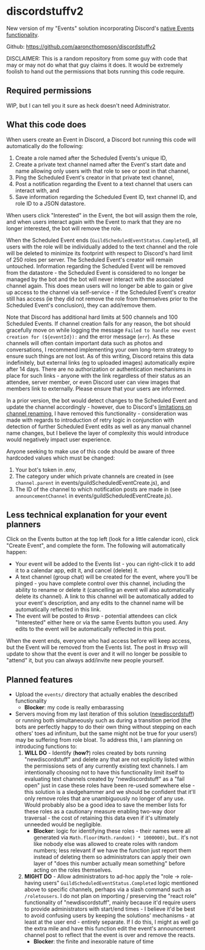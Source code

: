 # discordstuffv2
New version of my "Events" solution incorporating Discord's [native Events functionality](https://support.discord.com/hc/en-us/articles/4409494125719-Scheduled-Events).

Github: https://github.com/aaroncthompson/discordstuffv2

DISCLAIMER: This is a random repository from some guy with code that may or may not do what that guy claims it does. It would be extremely foolish to hand out the permissions that bots running this code require.

## Required permissions
WIP, but I can tell you it sure as heck doesn't need Administrator.

## What this code does
When users create an Event in Discord, a Discord bot running this code will automatically do the following:
1. Create a role named after the Scheduled Events's unique ID,
2. Create a private text channel named after the Event's start date and name allowing only users with that role to see or post in that channel,
3. Ping the Scheduled Event's creator in that private text channel,
4. Post a notification regarding the Event to a text channel that users can interact with, and
5. Save information regarding the Scheduled Event ID, text channel ID, and role ID to a JSON datastore.

When users click "Interested" in the Event, the bot will assign them the role, and when users interact again with the Event to mark that they are no longer interested, the bot will remove the role.

When the Scheduled Event ends (`GuildScheduledEventStatus.Completed`), all users with the role will be individually added to the text channel and the role will be deleted to minimize its footprint with respect to Discord's hard limit of 250 roles per server. The Scheduled Event's creator will remain untouched. Information regarding the Scheduled Event will be removed from the datastore - the Scheduled Event is considered to no longer be managed by the bot and the bot will never interact with the associated channel again. This does mean users will no longer be able to gain or give up access to the channel via self-service - if the Scheduled Event's creator still has access (ie they did not remove the role from themselves prior to the Scheduled Event's conclusion), they can add/remove them.

Note that Discord has additional hard limits at 500 channels and 100 Scheduled Events. If channel creation fails for any reason, the bot should gracefully move on while logging the message `Failed to handle new event creation for (${eventId}):` and the error message (`err`). As these channels will often contain important data such as photos and conversations, I recommend implementing your own long-term strategy to ensure such things are not lost. As of this writing, Discord retains this data indefinitely, but external links (eg to uploaded images) automatically expire after 14 days. There are no authorization or authentication mechanisms in place for such links - anyone with the link regardless of their status as an attendee, server member, or even Discord user can view images that members link to externally. Please ensure that your users are informed.

In a prior version, the bot would detect changes to the Scheduled Event and update the channel accordingly - however, due to Discord's [limitations on channel renaming](https://support.discord.com/hc/en-us/community/posts/20757990318999-Increase-renaming-channel-API), I have removed this functionality - consideration was made with regards to introduction of retry logic in conjunction with detection of further Scheduled Event edits as well as any manual channel name changes, but I believe the layer of complexity this would introduce would negatively impact user experience.

Anyone seeking to make use of this code should be aware of three hardcoded values which must be changed:
1. Your bot's token in .env,
2. The category under which private channels are created in (see `channel.parent` in events/guildScheduledEventCreate.js), and
3. The ID of the channel to which notification posts are made in (see `announcementChannel` in events/guildScheduledEventCreate.js).

## Less technical explanation for your event planners
Click on the Events button at the top left (look for a little calendar icon), click "Create Event", and complete the form. The following will automatically happen:
* Your event will be added to the Events list - you can right-click it to add it to a calendar app, edit it, and cancel (delete) it.
* A text channel (group chat) will be created for the event, where you'll be pinged - you have complete control over this channel, including the ability to rename or delete it (cancelling an event will also automatically delete its channel). A link to this channel will be automatically added to your event's description, and any edits to the channel name will be automatically reflected in this link.
* The event will be posted to #⁠rsvp - potential attendees can click "Interested" either here or via the same Events button you used. Any edits to the event will be automatically reflected in this post.

When the event ends, everyone who had access before will keep access, but the Event will be removed from the Events list. The post in #rsvp will update to show that the event is over and it will no longer be possible to "attend" it, but you can always add/invite new people yourself.

## Planned features
* Upload the `events/` directory that actually enables the described functionality
  * **Blocker**: my code is really embarassing
* Servers moving from my last iteration of this solution ([newdiscordstuff](https://github.com/aaroncthompson/newdiscordstuff)) or running both simultaneously such as during a transition period (the bots are perfectly happy to do their own thing without stepping on each others' toes ad infinitum, but the same might not be true for your users!) may be suffering from role bloat. To address this, I am planning on introducing functions to:
  1. **WILL DO** - Identify (**how?**) roles created by bots running "newdiscordstuff" and delete any that are not explicitly listed within the permissions sets of any currently existing text channels. I am intentionally choosing not to have this functionality limit itself to evaluating text channels created by "newdiscordstuff" as a "fail open" just in case these roles have been re-used somewhere else - this solution is a sledgehammer and we should be confident that it'll only remove roles that are unambiguously no longer of any use. Would probably also be a good idea to save the member lists for these roles as a cautionary measure enabling two-way door traversal - the cost of retaining this data even if it's ultimately unneeded would be negligible.
     * **Blocker**: logic for identifying these roles - their names were all generated via `Math.floor(Math.random() * 1000000)`, but.. it's not like nobody else was allowed to create roles with random numbers; less relevant if we have the function just report them instead of deleting them so administrators can apply their own layer of "does this number actually mean something" before acting on the roles themselves.
  2. **MIGHT DO** - Allow administrators to ad-hoc apply the "role → role-having users" `GuildScheduledEventStatus.Completed` logic mentioned above to specific channels, perhaps via a slash command such as `/roletousers`. I do not plan on importing / preserving the "react role" functionality of "newdiscordstuff", mainly because it'd require users to provide administrators with start/end times - I believe it'd be best to avoid confusing users by keeping the solutions' mechanisms - at least at the user end - entirely separate. If I do this, I might as well go the extra mile and have this function edit the event's announcement channel post to reflect that the event is over and remove the reacts.
     * **Blocker**: the finite and inexorable nature of time
